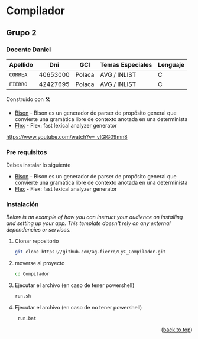 # Compilador
						
## Grupo 2
### Docente Daniel

| Apellido | Dni | GCI | Temas Especiales | Lenguaje |
| ------------- | ------------- | ------------- | ------------- | ------------- |
| `CORREA` | 40653000 | Polaca | AVG / INLIST | C |
| `FIERRO` | 42427695 | Polaca | AVG / INLIST | C |


Construido con 🛠️

* [Bison](https://www.gnu.org/software/bison/) - Bison es un generador de parser de propósito general que convierte una gramática libre de contexto anotada en una determinista
* [Flex](http://gnuwin32.sourceforge.net/packages/flex.html) - Flex: fast lexical analyzer generator

https://www.youtube.com/watch?v=_vIGlG09mn8

### Pre requisitos

Debes instalar lo siguiente
* [Bison](https://www.gnu.org/software/bison/) - Bison es un generador de parser de propósito general que convierte una gramática libre de contexto anotada en una determinista
* [Flex](http://gnuwin32.sourceforge.net/packages/flex.html) - Flex: fast lexical analyzer generator

### Instalación

_Below is an example of how you can instruct your audience on installing and setting up your app. This template doesn't rely on any external dependencies or services._

1. Clonar repositorio
   ```sh
   git clone https://github.com/ag-fierro/LyC_Compilador.git
   ```
2. moverse al proyecto
   ```sh
   cd Compilador
   ```
3. Ejecutar el archivo (en caso de tener powershell)
   ```sh
   run.sh
   ```
4. Ejecutar el archivo (en caso de no tener powershell)
   ```cmd  
	run.bat
   ```

<p align="right">(<a href="#top">back to top</a>)</p>
